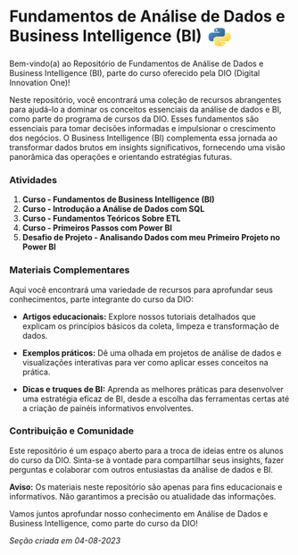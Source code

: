 # Fundamentos de Análise de Dados e Business Intelligence (BI) <img align="center" alt="emerson-fabianovieira-Python" height="40" width="50" src="https://raw.githubusercontent.com/devicons/devicon/master/icons/python/python-original.svg">


Bem-vindo(a) ao Repositório de Fundamentos de Análise de Dados e Business Intelligence (BI), parte do curso oferecido pela DIO (Digital Innovation One)!

Neste repositório, você encontrará uma coleção de recursos abrangentes para ajudá-lo a dominar os conceitos essenciais da análise de dados e BI, como parte do programa de cursos da DIO. Esses fundamentos são essenciais para tomar decisões informadas e impulsionar o crescimento dos negócios. O Business Intelligence (BI) complementa essa jornada ao transformar dados brutos em insights significativos, fornecendo uma visão panorâmica das operações e orientando estratégias futuras.

### Atividades

1. **Curso - Fundamentos de Business Intelligence (BI)**
2. **Curso - Introdução a Análise de Dados com SQL**
3. **Curso - Fundamentos Teóricos Sobre ETL**
4. **Curso - Primeiros Passos com Power BI**
5. **Desafio de Projeto - Analisando Dados com meu Primeiro Projeto no Power BI**

### Materiais Complementares

Aqui você encontrará uma variedade de recursos para aprofundar seus conhecimentos, parte integrante do curso da DIO:

- **Artigos educacionais:** Explore nossos tutoriais detalhados que explicam os princípios básicos da coleta, limpeza e transformação de dados.
  
- **Exemplos práticos:** Dê uma olhada em projetos de análise de dados e visualizações interativas para ver como aplicar esses conceitos na prática.
  
- **Dicas e truques de BI:** Aprenda as melhores práticas para desenvolver uma estratégia eficaz de BI, desde a escolha das ferramentas certas até a criação de painéis informativos envolventes.

### Contribuição e Comunidade

Este repositório é um espaço aberto para a troca de ideias entre os alunos do curso da DIO. Sinta-se à vontade para compartilhar seus insights, fazer perguntas e colaborar com outros entusiastas da análise de dados e BI.

**Aviso:** Os materiais neste repositório são apenas para fins educacionais e informativos. Não garantimos a precisão ou atualidade das informações.

Vamos juntos aprofundar nosso conhecimento em Análise de Dados e Business Intelligence, como parte do curso da DIO!

*Seção criada em 04-08-2023*
